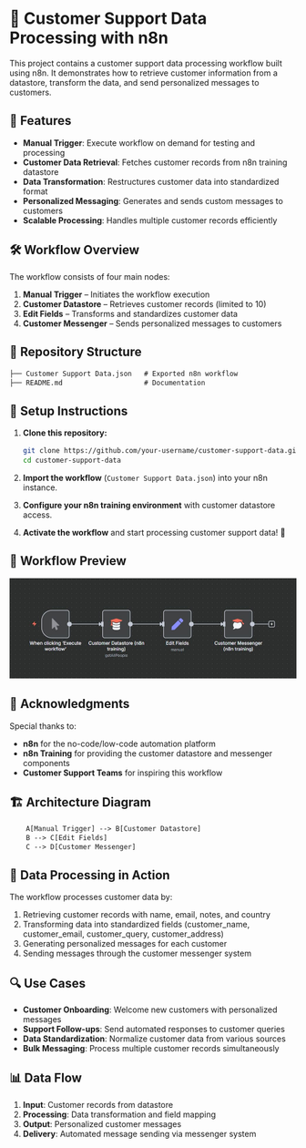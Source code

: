 # 🤖 Customer Support Data Processing with n8n

This project contains a customer support data processing workflow built using n8n. It demonstrates how to retrieve customer information from a datastore, transform the data, and send personalized messages to customers.

## 🚀 Features

- **Manual Trigger**: Execute workflow on demand for testing and processing
- **Customer Data Retrieval**: Fetches customer records from n8n training datastore
- **Data Transformation**: Restructures customer data into standardized format
- **Personalized Messaging**: Generates and sends custom messages to customers
- **Scalable Processing**: Handles multiple customer records efficiently

## 🛠 Workflow Overview

The workflow consists of four main nodes:

1. **Manual Trigger** – Initiates the workflow execution
2. **Customer Datastore** – Retrieves customer records (limited to 10)
3. **Edit Fields** – Transforms and standardizes customer data
4. **Customer Messenger** – Sends personalized messages to customers

## 📂 Repository Structure

```
├── Customer Support Data.json   # Exported n8n workflow
├── README.md                    # Documentation
```

## 🔧 Setup Instructions

1. **Clone this repository:**
   ```bash
   git clone https://github.com/your-username/customer-support-data.git
   cd customer-support-data
   ```

2. **Import the workflow** (`Customer Support Data.json`) into your n8n instance.

3. **Configure your n8n training environment** with customer datastore access.

4. **Activate the workflow** and start processing customer support data! 🎉

## 📸 Workflow Preview

![WorkFlow Preview](./workflow.png)

## 🙌 Acknowledgments

Special thanks to:

- **n8n** for the no-code/low-code automation platform
- **n8n Training** for providing the customer datastore and messenger components
- **Customer Support Teams** for inspiring this workflow

## 🏗️ Architecture Diagram

```
    A[Manual Trigger] --> B[Customer Datastore]
    B --> C[Edit Fields]
    C --> D[Customer Messenger]
```

## 💬 Data Processing in Action

The workflow processes customer data by:
1. Retrieving customer records with name, email, notes, and country
2. Transforming data into standardized fields (customer_name, customer_email, customer_query, customer_address)
3. Generating personalized messages for each customer
4. Sending messages through the customer messenger system

## 🔍 Use Cases

- **Customer Onboarding**: Welcome new customers with personalized messages
- **Support Follow-ups**: Send automated responses to customer queries
- **Data Standardization**: Normalize customer data from various sources
- **Bulk Messaging**: Process multiple customer records simultaneously

## 📊 Data Flow

1. **Input**: Customer records from datastore
2. **Processing**: Data transformation and field mapping
3. **Output**: Personalized customer messages
4. **Delivery**: Automated message sending via messenger system
